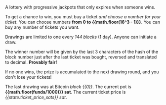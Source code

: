 A lottery with progressive jackpots that only expires when someone wins.

To get a chance to win, you must buy a ticket _and choose a number for your ticket_. You can choose numbers **from 0 to {{math.floor(16^3 - 1)}}**. You can buy any number of tickets you want.

Drawings are limited to one every _144 blocks_ (1 day). Anyone can initiate a draw.

The winner number will be given by the last 3 characters of the hash of the block number just after the last ticket was bought, reversed and translated to decimal. **Provably fair!**

If no one wins, the prize is accumulated to the next drawing round, and you don't lose your tickets!

The last drawing was at Bitcoin _block {{0}}_.
The current pot is **{{math.floor(funds/1000)}} sat**.
The current ticket price is _{{state.ticket_price_sats}} sat_.